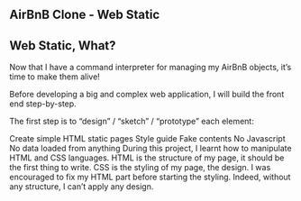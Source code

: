 ## AirBnB Clone - Web Static
## Web Static, What?
Now that I have a command interpreter for managing my AirBnB objects, it’s time to make them alive!

Before developing a big and complex web application, I will build the front end step-by-step.

The first step is to “design” / “sketch” / “prototype” each element:

Create simple HTML static pages
Style guide
Fake contents
No Javascript
No data loaded from anything
During this project, I learnt how to manipulate HTML and CSS languages. HTML is the structure of my page, it should be the first thing to write. CSS is the styling of my page, the design. I was encouraged to fix my HTML part before starting the styling. Indeed, without any structure, I can’t apply any design.
